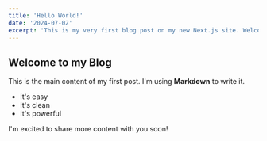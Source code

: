 ```yaml
---
title: 'Hello World!'
date: '2024-07-02'
excerpt: 'This is my very first blog post on my new Next.js site. Welcome!'
---
```


## Welcome to my Blog

This is the main content of my first post. I'm using **Markdown** to write it.

- It's easy
- It's clean
- It's powerful

I'm excited to share more content with you soon!
